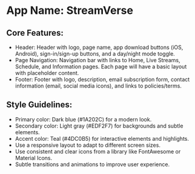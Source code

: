 # **App Name**: StreamVerse

## Core Features:

- Header: Header with logo, page name, app download buttons (iOS, Android), sign-in/sign-up buttons, and a day/night mode toggle.
- Page Navigation: Navigation bar with links to Home, Live Streams, Schedule, and Information pages. Each page will have a basic layout with placeholder content.
- Footer: Footer with logo, description, email subscription form, contact information (email, social media icons), and links to policies/terms.

## Style Guidelines:

- Primary color: Dark blue (#1A202C) for a modern look.
- Secondary color: Light gray (#EDF2F7) for backgrounds and subtle elements.
- Accent color: Teal (#4DC0B5) for interactive elements and highlights.
- Use a responsive layout to adapt to different screen sizes.
- Use consistent and clear icons from a library like FontAwesome or Material Icons.
- Subtle transitions and animations to improve user experience.